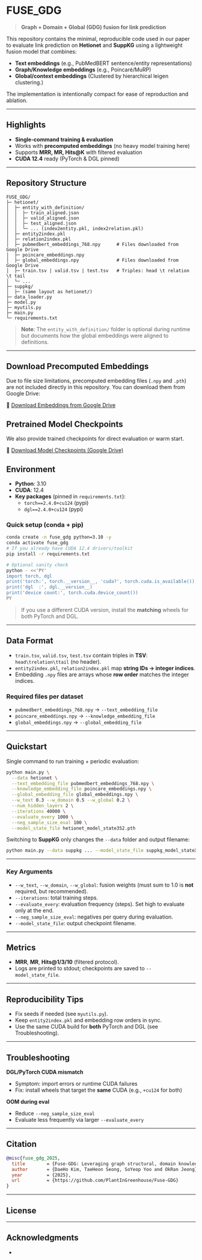 # FUSE\_GDG

> **Graph + Domain + Global (GDG) fusion for link prediction**

This repository contains the minimal, reproducible code used in our paper to evaluate link prediction on **Hetionet** and **SuppKG** using a lightweight fusion model that combines:

- **Text embeddings** (e.g., PubMedBERT sentence/entity representations)
- **Graph/Knowledge embeddings** (e.g., Poincaré/MuRP)
- **Global/context embeddings** (Clustered by hierarchical leigen clustering.)

The implementation is intentionally compact for ease of reproduction and ablation.

---

## Highlights

- **Single‑command training & evaluation**
- Works with **precomputed embeddings** (no heavy model training here)
- Supports **MRR, MR, Hits\@K** with filtered evaluation
- **CUDA 12.4** ready (PyTorch & DGL pinned)

---

## Repository Structure

```
FUSE_GDG/
├─ hetionet/
│  ├─ entity_with_definition/
│  │  ├─ train_aligned.json
│  │  ├─ valid_aligned.json
│  │  ├─ test_aligned.json
│  │  └─ ... (index2entity.pkl, index2relation.pkl)
│  ├─ entity2index.pkl
│  ├─ relation2index.pkl
│  ├─ pubmedbert_embeddings_768.npy      # Files downloaded from Google Drive
│  ├─ poincare_embeddings.npy
│  ├─ global_embeddings.npy              # Files downloaded from Google Drive
│  ├─ train.tsv | valid.tsv | test.tsv   # Triples: head \t relation \t tail
│  └─ ...
├─ suppkg/
│  ├─ (same layout as hetionet/)
├─ data_loader.py
├─ model.py
├─ myutils.py
├─ main.py
└─ requirements.txt
```

> **Note**: The `entity_with_definition/` folder is optional during runtime but documents how the global embeddings were aligned to definitions.

---

## Download Precomputed Embeddings

Due to file size limitations, precomputed embedding files (`.npy` and `.pth`) are not included directly in this repository. You can download them from Google Drive:

🔗 [Download Embeddings from Google Drive](https://drive.google.com/drive/folders/1cZyn_SXkwAWW397MixsXUhDPK7H0scwz?usp=drive_link)

## Pretrained Model Checkpoints

We also provide trained checkpoints for direct evaluation or warm start.

🔗 [Download Model Checkpoints (Google Drive)](https://drive.google.com/drive/folders/1cZyn_SXkwAWW397MixsXUhDPK7H0scwz?usp=drive_link)

## Environment

- **Python**: 3.10
- **CUDA**: 12.4
- **Key packages** (pinned in `requirements.txt`):
  - `torch==2.4.0+cu124` (pypi)
  - `dgl==2.4.0+cu124`  (pypi)

### Quick setup (conda + pip)

```bash
conda create -n fuse_gdg python=3.10 -y
conda activate fuse_gdg
# If you already have CUDA 12.4 drivers/toolkit
pip install -r requirements.txt

# Optional sanity check
python - <<'PY'
import torch, dgl
print('torch:', torch.__version__, 'cuda?', torch.cuda.is_available())
print('dgl  :', dgl.__version__)
print('device count:', torch.cuda.device_count())
PY
```

> If you use a different CUDA version, install the **matching** wheels for both PyTorch and DGL.

---

## Data Format

- `train.tsv`, `valid.tsv`, `test.tsv` contain triples in **TSV**: `head\trelation\ttail` (no header).
- `entity2index.pkl`, `relation2index.pkl` map **string IDs → integer indices**.
- Embedding `.npy` files are arrays whose **row order** matches the integer indices.

### Required files per dataset

- `pubmedbert_embeddings_768.npy`  → `--text_embedding_file`
- `poincare_embeddings.npy`        → `--knowledge_embedding_file`
- `global_embeddings.npy`          → `--global_embedding_file`

---

## Quickstart

Single command to run training + periodic evaluation:

```bash
python main.py \
  --data hetionet \
  --text_embedding_file pubmedbert_embeddings_768.npy \
  --knowledge_embedding_file poincare_embeddings.npy \
  --global_embedding_file global_embeddings.npy \
  --w_text 0.3 --w_domain 0.5 --w_global 0.2 \
  --num_hidden_layers 2 \
  --iterations 40000 \
  --evaluate_every 1000 \
  --neg_sample_size_eval 100 \
  --model_state_file hetionet_model_state352.pth
```

Switching to **SuppKG** only changes the `--data` folder and output filename:

```bash
python main.py --data suppkg ... --model_state_file suppkg_model_stateXXXX.pth
```

---


### Key Arguments

- `--w_text`, `--w_domain`, `--w_global`: fusion weights (must sum to 1.0 is **not** required, but recommended).
- `--iterations`: total training steps.
- `--evaluate_every`: evaluation frequency (steps). Set high to evaluate only at the end.
- `--neg_sample_size_eval`: negatives per query during evaluation.
- `--model_state_file`: output checkpoint filename.

---

## Metrics

- **MRR**, **MR**, **Hits\@1/3/10** (filtered protocol).
- Logs are printed to stdout; checkpoints are saved to `--model_state_file`.

---

## Reproducibility Tips

- Fix seeds if needed (see `myutils.py`).
- Keep `entity2index.pkl` and embedding row orders in sync.
- Use the same CUDA build for **both** PyTorch and DGL (see Troubleshooting).

---

## Troubleshooting

**DGL/PyTorch CUDA mismatch**

- Symptom: import errors or runtime CUDA failures
- Fix: install wheels that target the **same** CUDA (e.g., `+cu124` for both)

**OOM during eval**

- Reduce `--neg_sample_size_eval`
- Evaluate less frequently via larger `--evaluate_every`

---

## Citation

```bibtex
@misc{fuse_gdg_2025,
  title        = {Fuse-GDG: Leveraging graph structural, domain knowledge, global context to enhance GNN-based link prediction on Biomedical knowledge graphs},
  author       = {DaeHo Kim, TaeHeon Seong, SoYeop Yoo and OkRan Jeong},
  year         = {2025},
  url          = {https://github.com/PlantInGreenhouse/Fuse-GDG}
}
```

---

## License


---

## Acknowledgments

- 

